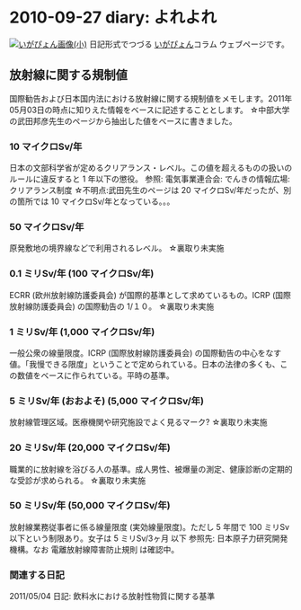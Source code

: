 2010-09-27 diary: よれよれ
=====================================================================================================
[![いがぴょん画像(小)](https://igapyon.github.io/diary/images/iga200306s.jpg "いがぴょん")](https://igapyon.github.io/diary/memo/memoigapyon.html) 日記形式でつづる [いがぴょん](https://igapyon.github.io/diary/memo/memoigapyon.html)コラム ウェブページです。




## 放射線に関する規制値

国際勧告および日本国内法における放射線に関する規制値をメモします。2011年05月03日の時点に知りえた情報をベースに記述することとします。
☆中部大学の武田邦彦先生のページから抽出した値をベースに書きました。

### 10 マイクロSv/年

日本の文部科学省が定めるクリアランス・レベル。この値を超えるものの扱いのルールに違反すると 1 年以下の懲役。
参照: 電気事業連合会: でんきの情報広場: クリアランス制度
☆不明点:武田先生のページは 20 マイクロSv/年だったが、別の箇所では 10 マイクロSv/年となっている。。。

### 50 マイクロSv/年

原発敷地の境界線などで利用されるレベル。
☆裏取り未実施

### 0.1 ミリSv/年 (100 マイクロSv/年)

ECRR (欧州放射線防護委員会) が国際的基準として求めているもの。ICRP (国際放射線防護委員会) の国際勧告の 1/１０。
☆裏取り未実施

### 1 ミリSv/年 (1,000 マイクロSv/年)

一般公衆の線量限度。ICRP (国際放射線防護委員会) の国際勧告の中心をなす値。「我慢できる限度」ということで定められている。日本の法律の多くも、この数値をベースに作られている。平時の基準。

### 5 ミリSv/年 (おおよそ) (5,000 マイクロSv/年)

放射線管理区域。医療機関や研究施設でよく見るマーク?
☆裏取り未実施

### 20 ミリSv/年 (20,000 マイクロSv/年)

職業的に放射線を浴びる人の基準。成人男性、被爆量の測定、健康診断の定期的な受診が求められる。
☆裏取り未実施

### 50 ミリSv/年 (50,000 マイクロSv/年)

放射線業務従事者に係る線量限度 (実効線量限度)。ただし 5 年間で 100 ミリSv 以下という制限あり。女子は 5 ミリSv/3ヶ月 以下
参照先: 日本原子力研究開発機構。なお 電離放射線障害防止規則 は確認中。

### 関連する日記
2011/05/04 日記: 飲料水における放射性物質に関する基準

